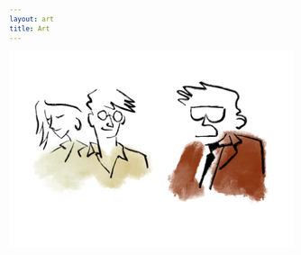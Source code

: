 ```yaml
---
layout: art
title: Art
---
```


<div class="gallery-item"
     data-title="Character for LUX:Ploration comics"
     data-date="2025"
     data-description="Sketches of character for the story 'Gutham: A malignant story' in LUX:Ploration 4.">
  <img src="/assets/art_section/luxploration_character.png" alt="Character design for LUX:Ploration comics">
</div>
